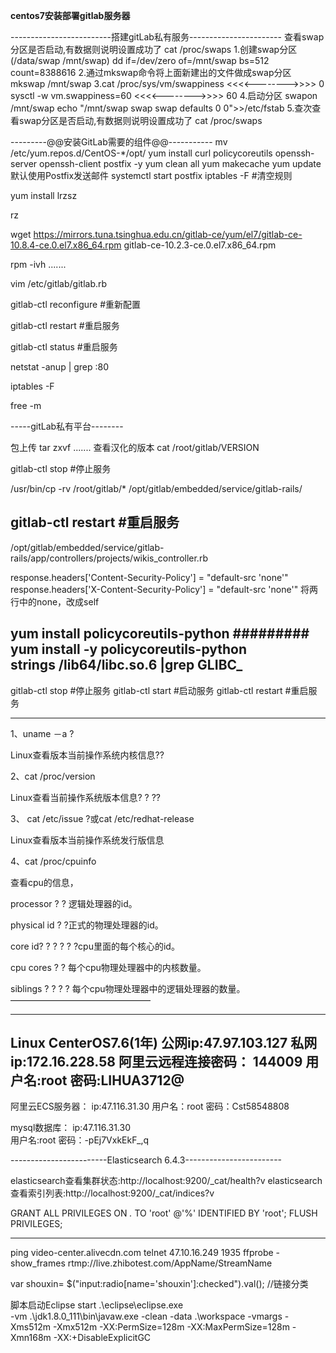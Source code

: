  **centos7安装部署gitlab服务器** 

-------------------------搭建gitLab私有服务-----------------------
查看swap分区是否启动,有数据则说明设置成功了
cat /proc/swaps
1.创建swap分区(/data/swap       /mnt/swap)
dd if=/dev/zero of=/mnt/swap bs=512 count=8388616
2.通过mkswap命令将上面新建出的文件做成swap分区
mkswap /mnt/swap
3.cat /proc/sys/vm/swappiness               <<<<-------->>>>  0
    sysctl -w vm.swappiness=60              <<<<-------->>>>  60
4.启动分区
  swapon /mnt/swap
  echo "/mnt/swap swap swap defaults 0 0">>/etc/fstab
5.查次查看swap分区是否启动,有数据则说明设置成功了
cat /proc/swaps

---------@@安装GitLab需要的组件@@-----------
mv /etc/yum.repos.d/CentOS-*/opt/
yum install curl policycoreutils openssh-server openssh-client postfix -y                              yum clean all              yum makecache             yum update
默认使用Postfix发送邮件
systemctl start postfix
iptables -F       #清空规则

yum install lrzsz

rz

wget https://mirrors.tuna.tsinghua.edu.cn/gitlab-ce/yum/el7/gitlab-ce-10.8.4-ce.0.el7.x86_64.rpm
gitlab-ce-10.2.3-ce.0.el7.x86_64.rpm 


rpm -ivh .......

vim /etc/gitlab/gitlab.rb

gitlab-ctl reconfigure    #重新配置


gitlab-ctl restart    #重启服务


gitlab-ctl status    #重启服务


netstat -anup | grep :80

iptables -F

free -m



-----gitLab私有平台--------	

包上传
tar zxvf .......
查看汉化的版本
cat /root/gitlab/VERSION


gitlab-ctl stop    #停止服务

/usr/bin/cp -rv   /root/gitlab/*   /opt/gitlab/embedded/service/gitlab-rails/

gitlab-ctl restart    #重启服务
------------------------------------------------------------------------------------------------------------

	
/opt/gitlab/embedded/service/gitlab-rails/app/controllers/projects/wikis_controller.rb

response.headers['Content-Security-Policy'] = "default-src 'none'"
response.headers['X-Content-Security-Policy'] = "default-src 'none'"
将两行中的none，改成self
 
	
	
yum install policycoreutils-python             #########	
yum install -y policycoreutils-python	
strings /lib64/libc.so.6 |grep GLIBC_
-------------------------------
gitlab-ctl stop    #停止服务
gitlab-ctl start    #启动服务
gitlab-ctl restart    #重启服务
	
	
-------------------------------------------------------------------
1、uname －a ?

Linux查看版本当前操作系统内核信息??

2、cat /proc/version

Linux查看当前操作系统版本信息? ? ??

3、 cat /etc/issue ?或cat /etc/redhat-release

Linux查看版本当前操作系统发行版信息

4、cat /proc/cpuinfo

查看cpu的信息，

processor ? ? 逻辑处理器的id。

physical id ? ?正式的物理处理器的id。

core id? ? ? ? ? ?cpu里面的每个核心的id。

cpu cores ? ? 每个cpu物理处理器中的内核数量。

siblings ? ? ? ? 每个cpu物理处理器中的逻辑处理器的数量。
————————————————

-------------------------------------------------------------------
Linux CenterOS7.6(1年)
公网ip:47.97.103.127
私网ip:172.16.228.58
阿里云远程连接密码： 144009
用户名:root
密码:LIHUA3712@
-------------------------------------------------------------------

阿里云ECS服务器：
ip:47.116.31.30
用户名：root
密码：Cst58548808

mysql数据库：
ip:47.116.31.30                               
用户名:root 
密码：-pEj7VxkEkF_,q

------------------------Elasticsearch 6.4.3------------------------

elasticsearch查看集群状态:http://localhost:9200/_cat/health?v
elasticsearch查看索引列表:http://localhost:9200/_cat/indices?v


GRANT ALL PRIVILEGES ON *.* TO 'root' @'%' IDENTIFIED BY 'root';
FLUSH PRIVILEGES;

--------------------------------------------------------------------

ping video-center.alivecdn.com
telnet  47.10.16.249 1935
ffprobe -show_frames rtmp://live.zhibotest.com/AppName/StreamName

var shouxin= $("input:radio[name='shouxin']:checked").val(); //链接分类
  
   
脚本启动Eclipse
 start 
.\eclipse\eclipse.exe  
-vm .\jdk1.8.0_111\bin\javaw.exe 
-clean -data .\workspace 
-vmargs -Xms512m -Xmx512m 
-XX:PermSize=128m 
-XX:MaxPermSize=128m -Xmn168m 
-XX:+DisableExplicitGC